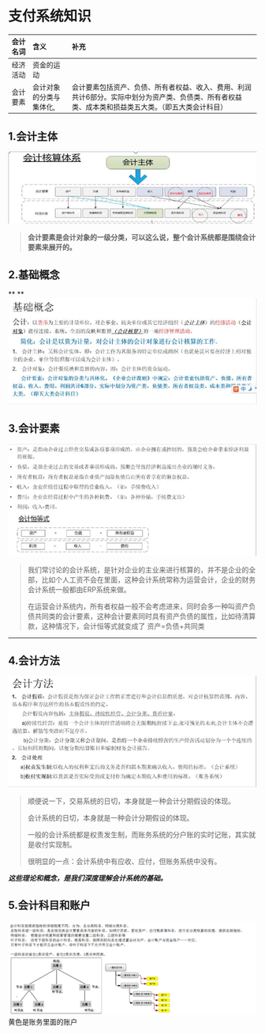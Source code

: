 # 支付系统知识

| 会计名词 | 含义 | 补充 |
| :--- | :--- | :--- |
| 经济活动 | 资金的运动 |  |
| 会计要素 | 会计对象的分类与集体化, | 会计要素包括资产、负债、所有者权益、收入、费用、利润共计6部分。实际中划分为资产类、负债类、所有者权益类、成本类和损益类五大类。（即五大类会计科目） |

## 1.会计主体

![](/assets/4.0.1会计主体.png)

> **会计要素是会计对象的一级分类，可以这么说，整个会计系统都是围绕会计要素来展开的。**

## 2.基础概念

**  **![](/assets/4.0.2会计基本概念.png)

## 3.会计要素

![](/assets/4.0.3会计要素.png)

> 我们常讨论的会计系统，是针对企业的主业来进行核算的，并不是企业的全部，比如个人工资不会在里面，这种会计系统常称为运营会计，企业的财务会计系统一般都由ERP系统来做。
>
> 在运营会计系统内，所有者权益一般不会考虑进来，同时会多一种叫资产负债共同类的会计要素，这种会计要素同时具有资产负债的属性，比如待清算款，这种情况下，会计恒等式就变成了 资产=负债+共同类

---

## 4.会计方法

![](/assets/4.0.4会计方法.png)

> 顺便说一下，交易系统的日切，本身就是一种会计分期假设的体现。
>
> 会计系统的日切，本身就是一种会计分期假设的体现。
>
> 一般的会计系统都是权责发生制，而账务系统的分户账的实时记账，其实就是收付实现制。
>
> 很明显的一点：会计系统中有应收、应付，但账务系统中没有。

_**这些理论和概念，是我们深度理解会计系统的基础。**_

## 5.会计科目和账户

![](/assets/4.0.ali账户设计.png)黄色是账务里面的账户

